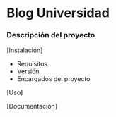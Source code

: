 # Blog Universidad

### Descripción del proyecto

[Instalación]
- Requisitos
- Versión
- Encargados del proyecto

[Uso]

[Documentación]
